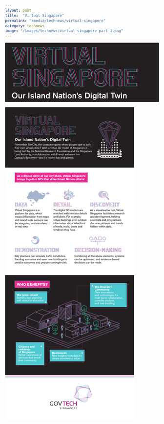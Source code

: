 ```yaml
---
layout: post
title:  "Virtual Singapore"
permalink: "/media/technews/virtual-singapore"
category: technews
image: "/images/technews/virtual-singapore-part-1.png"
---
```


![Virtual Singapore](/images/technews/virtual-singapore-part-1.png)

![Virtual Singapore](/images/technews/virtual-singapore-part-2.png)
